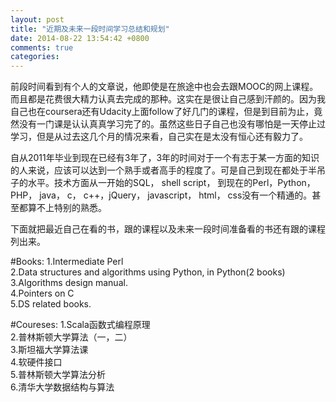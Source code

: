 ```yaml
---
layout: post
title: "近期及未来一段时间学习总结和规划"
date: 2014-08-22 13:54:42 +0800
comments: true
categories: 
---
```

前段时间看到有个人的文章说，他即使是在旅途中也会去跟MOOC的网上课程。而且都是花费很大精力认真去完成的那种。这实在是很让自己感到汗颜的。因为我自己也在coursera还有Udacity上面follow了好几门的课程，但是到目前为止，竟然没有一门课是认认真真学习完了的。虽然这些日子自己也没有哪怕是一天停止过学习，但是从过去这几个月的情况来看，自己实在是太没有恒心还有毅力了。  

自从2011年毕业到现在已经有3年了，3年的时间对于一个有志于某一方面的知识的人来说，应该可以达到一个熟手或者高手的程度了。可是自己到现在都处于半吊子的水平。技术方面从一开始的SQL， shell script， 到现在的Perl，Python， PHP， java， c， c++，jQuery， javascript， html， css没有一个精通的。甚至都算不上特别的熟悉。  

下面就把最近自己在看的书，跟的课程以及未来一段时间准备看的书还有跟的课程列出来。  

#Books:
1.Intermediate Perl  
2.Data structures and algorithms using Python, in Python(2 books)  
3.Algorithms design manual.  
4.Pointers on C   
5.DS related books.  

#Coureses:
1.Scala函数式编程原理   
2.普林斯顿大学算法（一，二）    
3.斯坦福大学算法课  
4.软硬件接口    
5.普林斯顿大学算法分析  
6.清华大学数据结构与算法
